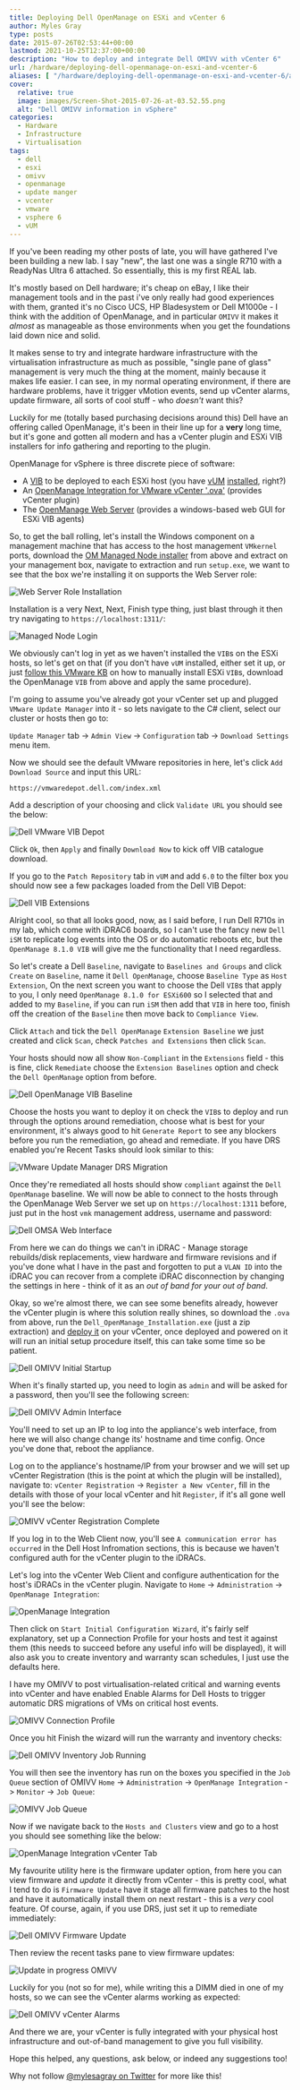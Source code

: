 ```yaml
---
title: Deploying Dell OpenManage on ESXi and vCenter 6
author: Myles Gray
type: posts
date: 2015-07-26T02:53:44+00:00
lastmod: 2021-10-25T12:37:00+00:00
description: "How to deploy and integrate Dell OMIVV with vCenter 6"
url: /hardware/deploying-dell-openmanage-on-esxi-and-vcenter-6
aliases: [ "/hardware/deploying-dell-openmanage-on-esxi-and-vcenter-6/amp" ]
cover:
  relative: true
  image: images/Screen-Shot-2015-07-26-at-03.52.55.png
  alt: "Dell OMIVV information in vSphere"
categories:
  - Hardware
  - Infrastructure
  - Virtualisation
tags:
  - dell
  - esxi
  - omivv
  - openmanage
  - update manger
  - vcenter
  - vmware
  - vsphere 6
  - vUM
---
```


If you've been reading my other posts of late, you will have gathered I've been building a new lab. I say "new", the last one was a single R710 with a ReadyNas Ultra 6 attached. So essentially, this is my first REAL lab.

It's mostly based on Dell hardware; it's cheap on eBay, I like their management tools and in the past i've only really had good experiences with them, granted it's no Cisco UCS, HP Bladesystem or Dell M1000e - I think with the addition of OpenManage, and in particular `OMIVV` it makes it _almost_ as manageable as those environments when you get the foundations laid down nice and solid.

It makes sense to try and integrate hardware infrastructure with the virtualisation infrastructure as much as possible, "single pane of glass" management is very much the thing at the moment, mainly because it makes life easier. I can see, in my normal operating environment, if there are hardware problems, have it trigger vMotion events, send up vCenter alarms, update firmware, all sorts of cool stuff - who _doesn't_ want this?

Luckily for me (totally based purchasing decisions around this) Dell have an offering called OpenManage, it's been in their line up for a **very** long time, but it's gone and gotten all modern and has a vCenter plugin and ESXi VIB installers for info gathering and reporting to the plugin.

OpenManage for vSphere is three discrete piece of software:

* A [VIB][1] to be deployed to each ESXi host (you have [vUM][2] [installed][3], right?)
* An [OpenManage Integration for VMware vCenter '.ova'][4] (provides vCenter plugin)
* The [OpenManage Web Server][5] (provides a windows-based web GUI for ESXi VIB agents)

So, to get the ball rolling, let's install the Windows component on a management machine that has access to the host management `VMkernel` ports, download the [OM Managed Node installer][5] from above and extract on your management box, navigate to extraction and run `setup.exe`, we want to see that the box we're installing it on supports the Web Server role:

![Web Server Role Installation][6]

Installation is a very Next, Next, Finish type thing, just blast through it then try navigating to `https://localhost:1311/`:

![Managed Node Login][7]

We obviously can't log in yet as we haven't installed the `VIB`s on the ESXi hosts, so let's get on that (if you don't have `vUM` installed, either set it up, or just [follow this VMware KB][8] on how to manually install ESXi `VIB`s, download the OpenManage `VIB` from above and apply the same procedure).

I'm going to assume you've already got your vCenter set up and plugged `VMware Update Manager` into it - so lets navigate to the C# client, select our cluster or hosts then go to:

`Update Manager` tab -> `Admin View` -> `Configuration` tab -> `Download Settings` menu item.

Now we should see the default VMware repositories in here, let's click `Add Download Source` and input this URL:

```sh
https://vmwaredepot.dell.com/index.xml
```

Add a description of your choosing and click `Validate URL` you should see the below:

![Dell VMware VIB Depot][9]

Click `Ok`, then `Apply` and finally `Download Now` to kick off VIB catalogue download.

If you go to the `Patch Repository` tab in `vUM` and add `6.0` to the filter box you should now see a few packages loaded from the Dell VIB Depot:

![Dell VIB Extensions][10]

Alright cool, so that all looks good, now, as I said before, I run Dell R710s in my lab, which come with iDRAC6 boards, so I can't use the fancy new `Dell iSM` to replicate log events into the OS or do automatic reboots etc, but the `OpenManage 8.1.0 VIB` will give me the functionality that I need regardless.

So let's create a Dell `Baseline`, navigate to `Baselines and Groups` and click `Create` on `Baseline`, name it `Dell OpenManage`, choose `Baseline Type` as `Host Extension`, On the next screen you want to choose the Dell `VIB`s that apply to you, I only need `OpenManage 8.1.0 for ESXi600` so I selected that and added to my `Baseline`, if you can run `iSM` then add that `VIB` in here too, finish off the creation of the `Baseline` then move back to `Compliance View`.

Click `Attach` and tick the `Dell OpenManage` `Extension Baseline` we just created and click `Scan`, check `Patches and Extensions` then click `Scan`.

Your hosts should now all show `Non-Compliant` in the `Extensions` field - this is fine, click `Remediate` choose the `Extension Baselines` option and check the `Dell OpenManage` option from before.

![Dell OpenManage VIB Baseline][11]

Choose the hosts you want to deploy it on check the `VIB`s to deploy and run through the options around remediation, choose what is best for your environment, it's always good to hit `Generate Report` to see any blockers before you run the remediation, go ahead and remediate. If you have DRS enabled you're Recent Tasks should look similar to this:

![VMware Update Manager DRS Migration][12]

Once they're remediated all hosts should show `compliant` against the `Dell OpenManage` baseline. We will now be able to connect to the hosts through the OpenManage Web Server we set up on `https://localhost:1311` before, just put in the host `vmk` management address, username and password:

![Dell OMSA Web Interface][13]

From here we can do things we can't in iDRAC - Manage storage rebuilds/disk replacements, view hardware and firmware revisions and if you've done what I have in the past and forgotten to put a `VLAN ID` into the iDRAC you can recover from a complete iDRAC disconnection by changing the settings in here - think of it as an _out of band for your out of band_.

Okay, so we're almost there, we can see some benefits already, however the vCenter plugin is where this solution really shines, so download the `.ova` from above, run the `Dell_OpenManage_Installation.exe` (just a zip extraction) and [deploy it][14] on your vCenter, once deployed and powered on it will run an initial setup procedure itself, this can take some time so be patient.

![Dell OMIVV Initial Startup][15]

When it's finally started up, you need to login as `admin` and will be asked for a password, then you'll see the following screen:

![Dell OMIVV Admin Interface][16]

You'll need to set up an IP to log into the appliance's web interface, from here we will also change change its' hostname and time config. Once you've done that, reboot the appliance.

Log on to the appliance's hostname/IP from your browser and we will set up vCenter Registration (this is the point at which the plugin will be installed), navigate to: `vCenter Registration` -> `Register a New vCenter`, fill in the details with those of your local vCenter and hit `Register`, if it's all gone well you'll see the below:

![OMIVV vCenter Registration Complete][17]

If you log in to the Web Client now, you'll see `A communication error has occurred` in the Dell Host Infromation sections, this is because we haven't configured auth for the vCenter plugin to the iDRACs.

Let's log into the vCenter Web Client and configure authentication for the host's iDRACs in the vCenter plugin. Navigate to `Home` -> `Administration` -> `OpenManage Integration`:

![OpenManage Integration][18]

Then click on `Start Initial Configuration Wizard`, it's fairly self explanatory, set up a Connection Profile for your hosts and test it against them (this needs to succeed before any useful info will be displayed), it will also ask you to create inventory and warranty scan schedules, I just use the defaults here.

I have my OMIVV to post virtualisation-related critical and warning events into vCenter and have enabled Enable Alarms for Dell Hosts to trigger automatic DRS migrations of VMs on critical host events.

![OMIVV Connection Profile][19]

Once you hit Finish the wizard will run the warranty and inventory checks:

![Dell OMIVV Inventory Job Running][20]

You will then see the inventory has run on the boxes you specified in the `Job Queue` section of OMIVV `Home` -> `Administration` -> `OpenManage Integration` -> `Monitor` -> `Job Queue`:

![OMIVV Job Queue][21]

Now if we navigate back to the `Hosts and Clusters` view and go to a host you should see something like the below:

![OpenManage Integration vCenter Tab][22]

My favourite utility here is the firmware updater option, from here you can view firmware and _update_ it directly from vCenter - this is pretty cool, what I tend to do is `Firmware Update` have it stage all firmware patches to the host and have it automatically install them on next restart - this is a _very_ cool feature. Of course, again, if you use DRS, just set it up to remediate immediately:

![Dell OMIVV Firmware Update][23]

Then review the recent tasks pane to view firmware updates:

![Update in progress OMIVV][24]

Luckily for you (not so for me), while writing this a DIMM died in one of my hosts, so we can see the vCenter alarms working as expected:

![Dell OMIVV vCenter Alarms][25]

And there we are, your vCenter is fully integrated with your physical host infrastructure and out-of-band management to give you full visibility.

Hope this helped, any questions, ask below, or indeed any suggestions too!

Why not follow [@mylesagray on Twitter][26] for more like this!

 [1]: http://www.dell.com/support/home/uk/en/ukdhs1/Drivers/DriversDetails?driverId=FN2KW
 [2]: http://www.vmwareandme.com/2015/02/How-to-Install-vSphere-Update-Manager-6.0-on-Windows-Server-2012-Windows-Server-2012-R2-step-by-step.html#.Va_OP5OrREc
 [3]: http://regimentalrogue.com/papers/egg.htm
 [4]: http://www.dell.com/support/home/uk/en/ukdhs1/Drivers/DriversDetails?driverId=8V0JG
 [5]: http://www.dell.com/support/home/uk/en/ukdhs1/Drivers/DriversDetails?driverId=20V28
 [6]: images/Screen-Shot-2015-07-22-at-18.42.12.png
 [7]: images/Screen-Shot-2015-07-22-at-18.51.19.png
 [8]: http://kb.vmware.com/selfservice/microsites/search.do?language=en_US&cmd=displayKC&externalId=2008939
 [9]: images/Image-1.png
 [10]: images/Image-21.png
 [11]: images/Image-3.png
 [12]: images/Image-4.png
 [13]: images/Image-5.png
 [14]: http://pubs.vmware.com/vsphere-60/index.jsp#com.vmware.vsphere.vm_admin.doc/GUID-AFEDC48B-C96F-4088-9C1F-4F0A30E965DE.html?resultof=%2522%2564%2565%2570%256c%256f%2579%2522%2520%2522%2564%2565%2570%256c%256f%2569%2522%2520%2522%256f%2576%2566%2522%2520
 [15]: images/Image-6.png
 [16]: images/Image-8.png
 [17]: images/Image-10.png
 [18]: images/Screen-Shot-2015-07-26-at-01.40.01.png
 [19]: images/Screen-Shot-2015-07-26-at-01.47.19.png
 [20]: images/Screen-Shot-2015-07-26-at-03.08.31.png
 [21]: images/Screen-Shot-2015-07-26-at-03.10.54.png
 [22]: images/Screen-Shot-2015-07-26-at-03.12.04.png
 [23]: images/Screen-Shot-2015-07-26-at-03.14.14.png
 [24]: images/Screen-Shot-2015-07-23-at-22.16.54.png
 [25]: images/Screen-Shot-2015-07-23-at-22.56.25.png
 [26]: https://twitter.com/mylesagray
